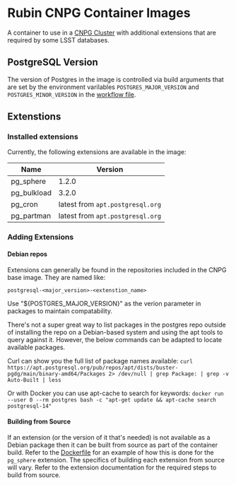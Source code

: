 # Rubin CNPG Container Images

A container to use in a
[CNPG Cluster](https://cloudnative-pg.io/documentation/current/api_reference/#cluster)
with additional extensions that are required by some LSST databases.

## PostgreSQL Version

The version of Postgres in the image is controlled via build arguments that are set
by the environment varilables `POSTGRES_MAJOR_VERSION` and `POSTGRES_MINOR_VERSION`
in the [workflow file](./.github/workflows/build-push.yaml).

## Extenstions

### Installed extensions

Currently, the following extensions are available in the image:

| Name | Version |
|---|---|
| pg_sphere | 1.2.0 |
| pg_bulkload | 3.2.0 |
| pg_cron | latest from `apt.postgresql.org` |
| pg_partman | latest from `apt.postgresql.org` |

### Adding Extensions

#### Debian repos

Extensions can generally be found in the repositories included in the CNPG base image.
They are named like:

`postgresql-<major_version>-<extenstion_name>`

Use "${POSTGRES_MAJOR_VERSION}" as the verion parameter in packages to maintain
compatability.

There's not a super great way to list packages in the postgres repo outside of
installing the repo on a Debian-based system and using the apt tools to query
against it. However, the below commands can be adapted to locate available
packages.

Curl can show you the full list of package names available:
`curl https://apt.postgresql.org/pub/repos/apt/dists/buster-pgdg/main/binary-amd64/Packages 2> /dev/null | grep Package: | grep -v Auto-Built | less`

Or with Docker you can use apt-cache to search for keywords:
`docker run --user 0 --rm postgres bash -c "apt-get update && apt-cache search postgresql-14"`

#### Building from Source

If an extension (or the version of it that's needed) is not available as a Debian package
then it can be built from source as part of the container build. Refer to the [Dockerfile](./Dockerfile)
for an example of how this is done for the `pg_sphere` extension. The specifics of building
each extension from source will vary. Refer to the extension documentation for the required steps
to build from source.
